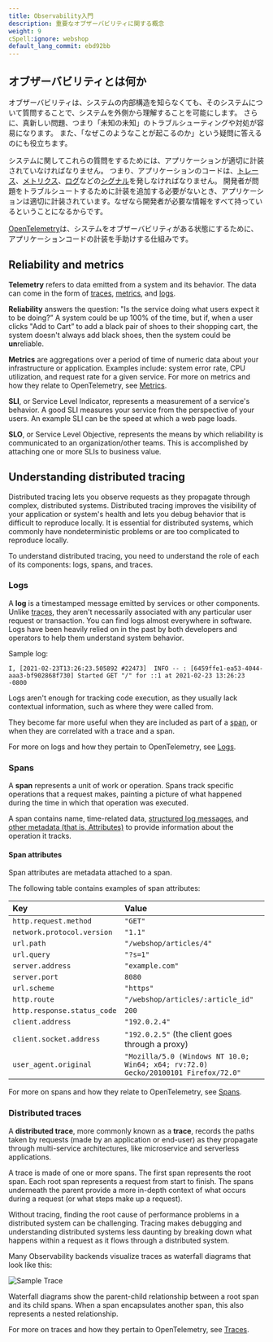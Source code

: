 ```yaml
---
title: Observability入門
description: 重要なオブザーバビリティに関する概念
weight: 9
cSpell:ignore: webshop
default_lang_commit: ebd92bb
---
```


## オブザーバビリティとは何か

オブザーバビリティは、システムの内部構造を知らなくても、そのシステムについて質問することで、システムを外側から理解することを可能にします。
さらに、真新しい問題、つまり「未知の未知」のトラブルシューティングや対処が容易になります。
また、「なぜこのようなことが起こるのか」という疑問に答えるのにも役立ちます。

システムに関してこれらの質問をするためには、アプリケーションが適切に計装されていなければなりません。
つまり、アプリケーションのコードは、[トレース](./signals/traces/)、[メトリクス](./signals/metrics/)、[ログ](./signals/logs/)などの[シグナル](./signals/)を発しなければなりません。
開発者が問題をトラブルシュートするために計装を追加する必要がないとき、アプリケーションは適切に計装されています。なぜなら開発者が必要な情報をすべて持っているということになるからです。

[OpenTelemetry](../what-is-opentelemetry/)は、システムをオブザーバビリティがある状態にするために、アプリケーションコードの計装を手助けする仕組みです。

## Reliability and metrics

**Telemetry** refers to data emitted from a system and its behavior. The data
can come in the form of [traces](/docs/concepts/signals/traces/),
[metrics](/docs/concepts/signals/metrics/), and
[logs](/docs/concepts/signals/logs/).

**Reliability** answers the question: "Is the service doing what users expect it
to be doing?” A system could be up 100% of the time, but if, when a user clicks
"Add to Cart” to add a black pair of shoes to their shopping cart, the system
doesn't always add black shoes, then the system could be **un**reliable.

**Metrics** are aggregations over a period of time of numeric data about your
infrastructure or application. Examples include: system error rate, CPU
utilization, and request rate for a given service. For more on metrics and how
they relate to OpenTelemetry, see [Metrics](/docs/concepts/signals/metrics/).

**SLI**, or Service Level Indicator, represents a measurement of a service's
behavior. A good SLI measures your service from the perspective of your users.
An example SLI can be the speed at which a web page loads.

**SLO**, or Service Level Objective, represents the means by which reliability
is communicated to an organization/other teams. This is accomplished by
attaching one or more SLIs to business value.

## Understanding distributed tracing

Distributed tracing lets you observe requests as they propagate through complex,
distributed systems. Distributed tracing improves the visibility of your
application or system's health and lets you debug behavior that is difficult to
reproduce locally. It is essential for distributed systems, which commonly have
nondeterministic problems or are too complicated to reproduce locally.

To understand distributed tracing, you need to understand the role of each of
its components: logs, spans, and traces.

### Logs

A **log** is a timestamped message emitted by services or other components.
Unlike [traces](#distributed-traces), they aren't necessarily associated with
any particular user request or transaction. You can find logs almost everywhere
in software. Logs have been heavily relied on in the past by both developers and
operators to help them understand system behavior.

Sample log:

```text
I, [2021-02-23T13:26:23.505892 #22473]  INFO -- : [6459ffe1-ea53-4044-aaa3-bf902868f730] Started GET "/" for ::1 at 2021-02-23 13:26:23 -0800
```

Logs aren't enough for tracking code execution, as they usually lack contextual
information, such as where they were called from.

They become far more useful when they are included as part of a [span](#spans),
or when they are correlated with a trace and a span.

For more on logs and how they pertain to OpenTelemetry, see
[Logs](/docs/concepts/signals/logs/).

### Spans

A **span** represents a unit of work or operation. Spans track specific
operations that a request makes, painting a picture of what happened during the
time in which that operation was executed.

A span contains name, time-related data,
[structured log messages](/docs/concepts/signals/traces/#span-events), and
[other metadata (that is, Attributes)](/docs/concepts/signals/traces/#attributes)
to provide information about the operation it tracks.

#### Span attributes

Span attributes are metadata attached to a span.

The following table contains examples of span attributes:

| Key                         | Value                                                                              |
| :-------------------------- | :--------------------------------------------------------------------------------- |
| `http.request.method`       | `"GET"`                                                                            |
| `network.protocol.version`  | `"1.1"`                                                                            |
| `url.path`                  | `"/webshop/articles/4"`                                                            |
| `url.query`                 | `"?s=1"`                                                                           |
| `server.address`            | `"example.com"`                                                                    |
| `server.port`               | `8080`                                                                             |
| `url.scheme`                | `"https"`                                                                          |
| `http.route`                | `"/webshop/articles/:article_id"`                                                  |
| `http.response.status_code` | `200`                                                                              |
| `client.address`            | `"192.0.2.4"`                                                                      |
| `client.socket.address`     | `"192.0.2.5"` (the client goes through a proxy)                                    |
| `user_agent.original`       | `"Mozilla/5.0 (Windows NT 10.0; Win64; x64; rv:72.0) Gecko/20100101 Firefox/72.0"` |

For more on spans and how they relate to OpenTelemetry, see
[Spans](/docs/concepts/signals/traces/#spans).

### Distributed traces

A **distributed trace**, more commonly known as a **trace**, records the paths
taken by requests (made by an application or end-user) as they propagate through
multi-service architectures, like microservice and serverless applications.

A trace is made of one or more spans. The first span represents the root span.
Each root span represents a request from start to finish. The spans underneath
the parent provide a more in-depth context of what occurs during a request (or
what steps make up a request).

Without tracing, finding the root cause of performance problems in a distributed
system can be challenging. Tracing makes debugging and understanding distributed
systems less daunting by breaking down what happens within a request as it flows
through a distributed system.

Many Observability backends visualize traces as waterfall diagrams that look
like this:

![Sample Trace](/img/waterfall-trace.svg 'Trace waterfall diagram')

Waterfall diagrams show the parent-child relationship between a root span and
its child spans. When a span encapsulates another span, this also represents a
nested relationship.

For more on traces and how they pertain to OpenTelemetry, see
[Traces](/docs/concepts/signals/traces/).
